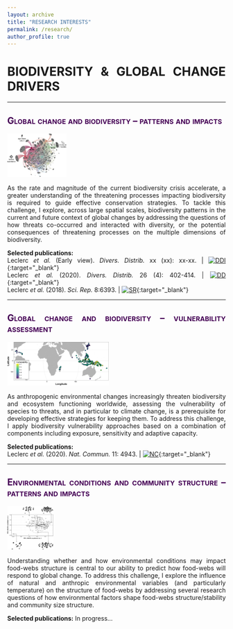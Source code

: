 ```yaml
---
layout: archive
title: "RESEARCH INTERESTS"
permalink: /research/
author_profile: true
---
```

<style> body {text-align: justify} </style> <!-- Justify text. -->

# **BIODIVERSITY & GLOBAL CHANGE DRIVERS**

------

## <span style="font-variant:small-caps;"><span style="color:#440154">**Global change and biodiversity – patterns and impacts**</span></span>

<img src="/images/gcbiodivpatternsimpacts_band.png"
    class="center"
    height="100"
    width="auto">

As the rate and magnitude of the current biodiversity crisis accelerate, a greater understanding of the threatening processes impacting biodiversity is required to guide effective conservation strategies. To tackle this challenge, I explore, across large spatial scales, biodiversity patterns in the current and future context of global changes by addressing the questions of how threats co-occurred and interacted with diversity, or the potential consequences of threatening processes on the multiple dimensions of biodiversity.

**Selected publications:**  
Leclerc *et al.* (Early view). *Divers. Distrib.* xx (xx): xx-xx. $|$
[![DDI](https://img.shields.io/badge/DOI-10.1111/ddi.13441-21908C.svg)](https://onlinelibrary.wiley.com/doi/10.1111/ddi.13441){:target="_blank"}<br>
Leclerc *et al.* (2020). *Divers. Distrib.* 26 (4): 402-414. $|$ [![DD](https://img.shields.io/badge/DOI-10.1111/ddi.13024-21908C.svg)](https://doi.org/10.1111/ddi.13024){:target="_blank"}<br>
Leclerc *et al.* (2018). *Sci. Rep.* 8:6393. $|$ [![SR](https://img.shields.io/badge/DOI-10.1038/s41598--018--24733--0-21908C.svg)](https://doi.org/10.1038/s41598-018-24733-0){:target="_blank"}<br>

------

## <span style="font-variant:small-caps;"><span style="color:#440154">**Global change and biodiversity – vulnerability assessment**</span></span>

<img src="/images/gcbiodivvulnerability_band.png"
    class="center"
    height="100"
    width="auto">

As anthropogenic environmental changes increasingly threaten biodiversity and ecosystem functioning worldwide, assessing the vulnerability of species to threats, and in particular to climate change, is a prerequisite for developing effective strategies for keeping them. To address this challenge, I apply biodiversity vulnerability approaches based on a combination of components including exposure, sensitivity and adaptive capacity.

**Selected publications:**  
Leclerc *et al.* (2020). *Nat. Commun.* 11: 4943. $|$ [![NC](https://img.shields.io/badge/DOI-10.1038/s41467--020--18740--x-21908C.svg)](https://doi.org/10.1038/s41467-020-18740-x){:target="_blank"}<br>

------

## <span style="font-variant:small-caps;"><span style="color:#440154">**Environmental conditions and community structure – patterns and impacts**</span></span>

<img src="/images/envcondcommstruct_band.png"
    class="center"
    height="100"
    width="auto">
    
Understanding whether and how environmental conditions may impact food-webs structure is central to our ability to predict how food-webs will respond to global change. To address this challenge, I explore the influence of natural and anthropic environmental variables (and particularly temperature) on the structure of food-webs by addressing several research questions of how environmental factors shape food-webs structure/stability and community size structure.

**Selected publications:**
In progress...
